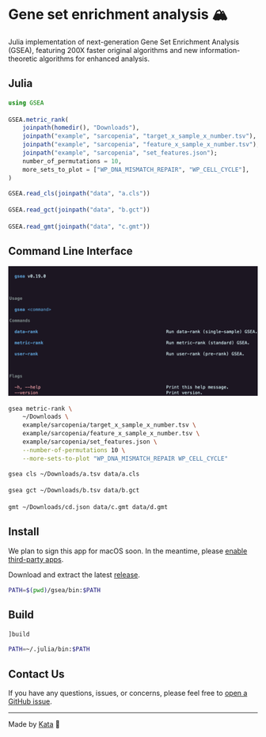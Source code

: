 # Gene set enrichment analysis 🏔️

Julia implementation of next-generation Gene Set Enrichment Analysis (GSEA), featuring 200X faster original algorithms and new information-theoretic algorithms for enhanced analysis.

## Julia

```julia
using GSEA

GSEA.metric_rank(
    joinpath(homedir(), "Downloads"),
    joinpath("example", "sarcopenia", "target_x_sample_x_number.tsv"),
    joinpath("example", "sarcopenia", "feature_x_sample_x_number.tsv"),
    joinpath("example", "sarcopenia", "set_features.json");
    number_of_permutations = 10,
    more_sets_to_plot = ["WP_DNA_MISMATCH_REPAIR", "WP_CELL_CYCLE"],
)
```

```julia
GSEA.read_cls(joinpath("data", "a.cls"))

GSEA.read_gct(joinpath("data", "b.gct"))

GSEA.read_gmt(joinpath("data", "c.gmt"))
```

## Command Line Interface

![The screenshot of the help command](media/help.png)

```bash
gsea metric-rank \
    ~/Downloads \
    example/sarcopenia/target_x_sample_x_number.tsv \
    example/sarcopenia/feature_x_sample_x_number.tsv \
    example/sarcopenia/set_features.json \
    --number-of-permutations 10 \
    --more-sets-to-plot "WP_DNA_MISMATCH_REPAIR WP_CELL_CYCLE"
```

```bash
gsea cls ~/Downloads/a.tsv data/a.cls

gsea gct ~/Downloads/b.tsv data/b.gct

gmt ~/Downloads/cd.json data/c.gmt data/d.gmt
```

## Install

We plan to sign this app for macOS soon.
In the meantime, please [enable third-party apps](https://support.apple.com/en-us/102445#openanyway).

Download and extract the latest [release](https://github.com/GSEA-MSigDB/GSEA.jl/releases/latest).

```bash
PATH=$(pwd)/gsea/bin:$PATH
```

## Build

```julia
]build
```

```bash
PATH=~/.julia/bin:$PATH
```

## Contact Us

If you have any questions, issues, or concerns, please feel free to [open a GitHub issue](https://github.com/GSEA-MSigDB/GSEA.jl/issues/new/choose).

---

Made by [Kata](https://github.com/KwatMDPhD/Kata.jl) 🥋
